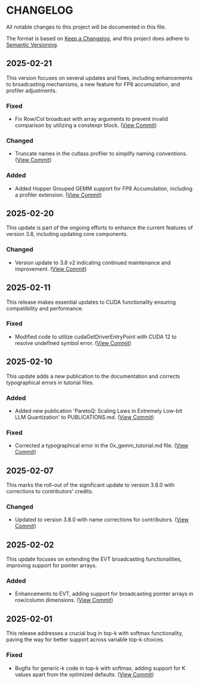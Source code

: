 

        
# CHANGELOG

All notable changes to this project will be documented in this file.

The format is based on [Keep a Changelog](https://keepachangelog.com/en/1.1.0/),
and this project does adhere to [Semantic Versioning](https://semver.org/spec/v2.0.0.html).

## 2025-02-21
This version focuses on several updates and fixes, including enhancements to broadcasting mechanisms, a new feature for FP8 accumulation, and profiler adjustments.
### Fixed
- Fix Row/Col broadcast with array arguments to prevent invalid comparison by utilizing a constexpr block.
([View Commit](https://github.com/NVIDIA/cutlass/commit/eefa171318b79cbe2e78514d4cce5cd0fe919d0c))
### Changed
- Truncate names in the cutlass profiler to simplify naming conventions.
([View Commit](https://github.com/NVIDIA/cutlass/commit/afa1772203677c5118fcd82537a9c8fefbcc7008))
### Added
- Added Hopper Grouped GEMM support for FP8 Accumulation, including a profiler extension.
([View Commit](https://github.com/NVIDIA/cutlass/commit/9b3772dfa64da305612a0e4cafc51bd1bcb3f74d))

## 2025-02-20
This update is part of the ongoing efforts to enhance the current features of version 3.8, including updating core components.
### Changed
- Version update to 3.8 v2 indicating continued maintenance and improvement.
([View Commit](https://github.com/NVIDIA/cutlass/commit/b84e9802d84b16bcb4e92338fcf0a04785df9236))

## 2025-02-11
This release makes essential updates to CUDA functionality ensuring compatibility and performance.
### Fixed
- Modified code to utilize cudaGetDriverEntryPoint with CUDA 12 to resolve undefined symbol error.
([View Commit](https://github.com/NVIDIA/cutlass/commit/e9627ce55b42fd2599f58cd4396da9380954def0))

## 2025-02-10
This update adds a new publication to the documentation and corrects typographical errors in tutorial files.
### Added
- Added new publication 'ParetoQ: Scaling Laws in Extremely Low-bit LLM Quantization' to PUBLICATIONS.md.
([View Commit](https://github.com/NVIDIA/cutlass/commit/ad6e1ec19c520a0fa12b3519828ddea29b8040c1))
### Fixed
- Corrected a typographical error in the 0x_gemm_tutorial.md file.
([View Commit](https://github.com/NVIDIA/cutlass/commit/0642d46dd48a5fc644eba29ecc4d10798967a395))

## 2025-02-07
This marks the roll-out of the significant update to version 3.8.0 with corrections to contributors' credits.
### Changed
- Updated to version 3.8.0 with name corrections for contributors.
([View Commit](https://github.com/NVIDIA/cutlass/commit/833f6990e031b48b4cd2fcf55e0849c51ef6bac2))

## 2025-02-02
This update focuses on extending the EVT broadcasting functionalities, improving support for pointer arrays.
### Added
- Enhancements to EVT, adding support for broadcasting pointer arrays in row/column dimensions.
([View Commit](https://github.com/NVIDIA/cutlass/commit/affd1b693dfc121c51118cbc8583dfd308227ca6))

## 2025-02-01
This release addresses a crucial bug in top-k with softmax functionality, paving the way for better support across variable top-k choices.
### Fixed
- Bugfix for generic-k code in top-k with softmax, adding support for K values apart from the optimized defaults.
([View Commit](https://github.com/NVIDIA/cutlass/commit/6f552781215f542f36dde611b8bf3922c02a214a))
        
